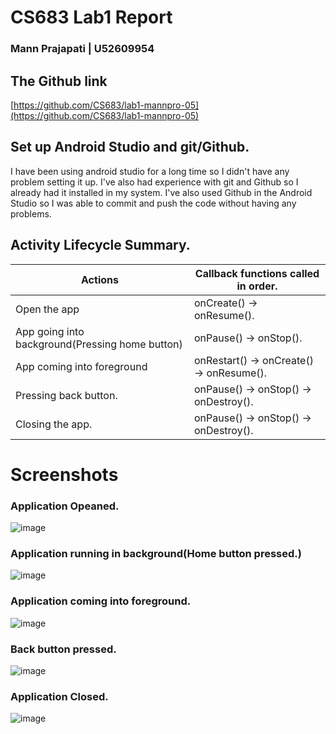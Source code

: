 # CS683 Lab1 Report

### Mann Prajapati | U52609954

## The Github link 

[https://github.com/CS683/lab1-mannpro-05](https://github.com/CS683/lab1-mannpro-05)

## Set up Android Studio and git/Github.

I have been using android studio for a long time so I didn't have any problem setting it up. I've also had experience with git and Github so I already had it installed in my system. I've also used Github in the Android Studio so I was able to commit and push the code without having any problems. 

## Activity Lifecycle Summary.


| Actions                                       | Callback functions called in order.      |
|-----------------------------------------------|------------------------------------------|
| Open the app                                  | onCreate() -> onResume().                |
| App going into background(Pressing home button) | onPause() -> onStop().                   |
| App coming into foreground                      | onRestart() -> onCreate() -> onResume(). |
| Pressing back button.                         | onPause() -> onStop() -> onDestroy().    |
| Closing the app.                              | onPause() -> onStop() -> onDestroy().    |

# Screenshots




### Application Opeaned.
![image](https://drive.google.com/uc?export=view&id=16AK_fhb8mx1QHYGhQL92dzLPGGX7Wvb8)
### Application running in background(Home button pressed.)
![image](https://drive.google.com/uc?export=view&id=1cWU0pviS57cVgIMEkB12y_XMIFxrlMwI)
### Application coming into foreground.
![image](https://drive.google.com/uc?export=view&id=1rNQhjNj9gV11SzVG2pjJlGpCgE_80kKd)
### Back button pressed.
![image](https://drive.google.com/uc?export=view&id=12iWNB9611aTztZoBVltcO1bRtqrHZLYn)
### Application Closed.
![image](https://drive.google.com/uc?export=view&id=1dQj3HEPuviAQimGmaacd7B7iB5qn_8yA)
